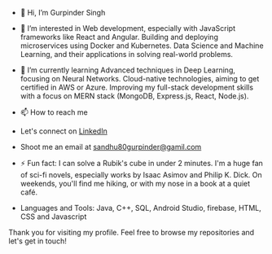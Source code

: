 - 👋 Hi, I’m Gurpinder Singh
- 👀 I’m interested in Web development, especially with JavaScript frameworks like React and Angular. Building and deploying microservices using Docker and Kubernetes. Data Science and Machine Learning, and their applications in solving real-world problems.
- 🌱 I’m currently learning Advanced techniques in Deep Learning, focusing on Neural Networks. Cloud-native technologies, aiming to get certified in AWS or Azure. Improving my full-stack development skills with a focus on MERN stack (MongoDB, Express.js, React, Node.js).
- 📫 How to reach me
 - Let's connect on [LinkedIn](www.linkedin.com/in/gurpinder-singh-9050aa19b)
 - Shoot me an email at sandhu80gurpinder@gamil.com

- ⚡ Fun fact:  I can solve a Rubik's cube in under 2 minutes. I'm a huge fan of sci-fi novels, especially works by Isaac Asimov and Philip K. Dick. On weekends, you'll find me hiking, or with my nose in a book at a quiet café.
- Languages and Tools:
Java, C++, SQL, Android Studio, firebase, HTML, CSS and Javascript 

Thank you for visiting my profile. Feel free to browse my repositories and let's get in touch!

<!---
GurpinderSingh96/GurpinderSingh96 is a ✨ special ✨ repository because its `README.md` (this file) appears on your GitHub profile.
You can click the Preview link to take a look at your changes.
--->
